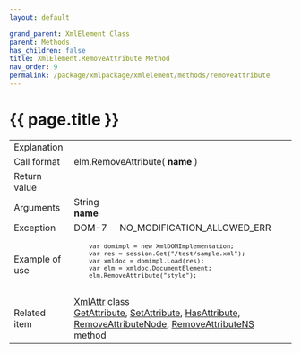 ```yaml
---
layout: default

grand_parent: XmlElement Class
parent: Methods
has_children: false
title: XmlElement.RemoveAttribute Method
nav_order: 9
permalink: /package/xmlpackage/xmlelement/methods/removeattribute
---
```

# {{ page.title }}

<table>
  <tr>
    <td>Explanation</td>
    <td colspan="2"></td>
  </tr>
  <tr>
    <td>Call format</td>
    <td colspan="2">elm.RemoveAttribute( <b>name</b> )</td>
  </tr>
  <tr>
    <td>Return value</td>
    <td colspan="2"></td>
  </tr>  
  <tr>
    <td>Arguments</td>
    <td>String <b>name</b></td>
    <td></td>
  </tr>
  <tr>
    <td>Exception</td>
    <td>DOM-7</td>
    <td>NO_MODIFICATION_ALLOWED_ERR</td>
  </tr>
  <tr>
    <td>Example of use</td>
    <td colspan="2"><code><pre>
    var domimpl = new XmlDOMImplementation;
    var res = session.Get("/test/sample.xml");
    var xmldoc = domimpl.Load(res);
    var elm = xmldoc.DocumentElement;
    elm.RemoveAttribute("style");
    </pre></code></td>
  </tr>
  <tr>
    <td>Related item</td>
    <td colspan="2"><a href="/package/xmlpackage/xmlattr">XmlAttr</a> class<br><a href="/package/xmlpackage/xmlelement/methods/getattribute">GetAttribute</a>, <a href="/package/xmlpackage/xmlelement/methods/setattribute">SetAttribute</a>, <a href="/package/xmlpackage/xmlelement/methods/hasattribute">HasAttribute</a>, <a href="/package/xmlpackage/xmlelement/methods/removeattributenode">RemoveAttributeNode</a>, <a href="/package/xmlpackage/xmlelement/methods/removeattributens">RemoveAttributeNS</a> method</td>
  </tr>
</table>




